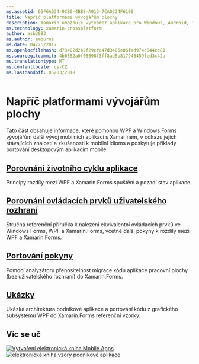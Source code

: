 ```yaml
---
ms.assetid: 65F6A634-9CB0-4BB8-A013-7CA0334F6100
title: Napříč platformami vývojářům plochy
description: Xamarin umožňuje vytvářet aplikace pro Windows, Android, iOS a Mac pomocí svoje dovednosti Windows Forms nebo WPF.
ms.technology: xamarin-crossplatform
author: asb3993
ms.author: amburns
ms.date: 04/26/2017
ms.openlocfilehash: d73402d2b2f29cfc47d3406e06fad974c844ce81
ms.sourcegitcommit: 4b0582a0f06598f3ff8ad5b817946459fed3c42a
ms.translationtype: MT
ms.contentlocale: cs-CZ
ms.lasthandoff: 05/03/2018
---
```

# <a name="cross-platform-for-desktop-developers"></a>Napříč platformami vývojářům plochy

Tato část obsahuje informace, které pomohou WPF a Windows.Forms vývojářům další vývoj mobilních aplikací s Xamarinem, v odkazu jejich stávajících znalostí a zkušenosti k mobilní idioms a poskytuje příklady portování desktopovým aplikacím mobile.

## <a name="app-lifecycle-comparisonlifecyclemd"></a>[Porovnání životního cyklu aplikace](lifecycle.md)

Principy rozdíly mezi WPF a Xamarin.Forms spuštění a pozadí stav aplikace.

## <a name="ui-controls-comparisoncontrolsindexmd"></a>[Porovnání ovládacích prvků uživatelského rozhraní](controls/index.md)

Stručná referenční příručka k nalezení ekvivalentní ovládacích prvků ve Windows Forms, WPF a Xamarin.Forms, včetně další pokyny k rozdíly mezi WPF a Xamarin.Forms.

## <a name="porting-guidanceportingmd"></a>[Portování pokyny](porting.md)

Pomocí analyzátoru přenositelnost migrace kódu aplikace pracovní plochy (bez uživatelského rozhraní) do Xamarin.Forms.

## <a name="samplessamplesmd"></a>[Ukázky](samples.md)

Ukázka architektura podnikové aplikace a portování kódu z grafického subsystému WPF do Xamarin.Forms referenční vzorky.

## <a name="learn-more"></a>Víc se uč

[![Vytvoření elektronická kniha Mobile Apps](images/creating-sml.png)](~/xamarin-forms/creating-mobile-apps-xamarin-forms/index.md) [ ![elektronická kniha vzory podnikové aplikace](images/enterprise-sml.png)](~/xamarin-forms/enterprise-application-patterns/index.md)
